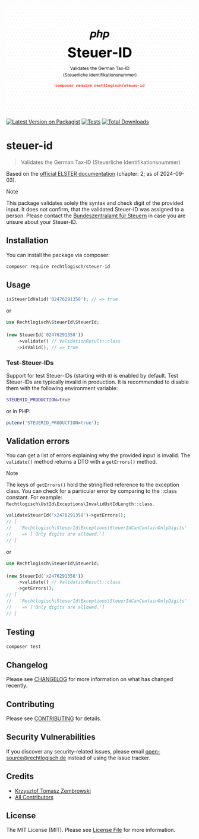 ![Recht logisch Steuer-ID banner image](rechtlogisch-steuer-id-banner.png)

[![Latest Version on Packagist](https://img.shields.io/packagist/v/rechtlogisch/steuer-id.svg?style=flat-square)](https://packagist.org/packages/rechtlogisch/steuer-id)
[![Tests](https://github.com/rechtlogisch/steuer-id/actions/workflows/run-tests.yml/badge.svg?branch=main)](https://github.com/rechtlogisch/steuer-id/actions/workflows/run-tests.yml)
[![Total Downloads](https://img.shields.io/packagist/dt/rechtlogisch/steuer-id.svg?style=flat-square)](https://packagist.org/packages/rechtlogisch/steuer-id)

# steuer-id

> Validates the German Tax-ID (Steuerliche Identifikationsnummer)

Based on the [official ELSTER documentation](https://download.elster.de/download/schnittstellen/Pruefung_der_Steuer_und_Steueridentifikatsnummer.pdf) (chapter: 2; as of 2024-09-03).

> [!NOTE]
> This package validates solely the syntax and check digit of the provided input. It does not confirm, that the validated Steuer-ID was assigned to a person. Please contact the [Bundeszentralamt für Steuern](https://www.bzst.de/DE/Privatpersonen/SteuerlicheIdentifikationsnummer/steuerlicheidentifikationsnummer_node.html) in case you are unsure about your Steuer-ID.

## Installation

You can install the package via composer:

```bash
composer require rechtlogisch/steuer-id
```

## Usage

```php
isSteuerIdValid('02476291358'); // => true
```

or

```php
use Rechtlogisch\SteuerId\SteuerId;

(new SteuerId('02476291358'))
    ->validate() // ValidationResult::class
    ->isValid(); // => true
```

### Test-Steuer-IDs

Support for test Steuer-IDs (starting with `0`) is enabled by default. Test Steuer-IDs are typically invalid in production. It is recommended to disable them with the following environment variable:

```bash
STEUERID_PRODUCTION=true
```

or in PHP:

```php
putenv('STEUERID_PRODUCTION=true');
```

## Validation errors

You can get a list of errors explaining why the provided input is invalid. The `validate()` method returns a DTO with a `getErrors()` method.

> [!NOTE]
> The keys of `getErrors()` hold the stringified reference to the exception class. You can check for a particular error by comparing to the ::class constant. For example: `Rechtlogisch\UstId\Exceptions\InvalidUstIdLength::class`.

```php
validateSteuerId('x2476291358')->getErrors();
// [
//   'Rechtlogisch\SteuerId\Exceptions\SteuerIdCanContainOnlyDigits'
//    => ['Only digits are allowed.']
// ]
```
or

```php
use Rechtlogisch\SteuerId\SteuerId;

(new SteuerId('x2476291358'))
    ->validate() // ValidationResult::class
    ->getErrors();
// [
//   'Rechtlogisch\SteuerId\Exceptions\SteuerIdCanContainOnlyDigits'
//    => ['Only digits are allowed.']
// ]
```

## Testing

```bash
composer test
```

## Changelog

Please see [CHANGELOG](CHANGELOG.md) for more information on what has changed recently.

## Contributing

Please see [CONTRIBUTING](https://github.com/rechtlogisch/.github/blob/main/CONTRIBUTING.md) for details.

## Security Vulnerabilities

If you discover any security-related issues, please email open-source@rechtlogisch.de instead of using the issue tracker.

## Credits

- [Krzysztof Tomasz Zembrowski](https://github.com/zembrowski)
- [All Contributors](../../contributors)

## License

The MIT License (MIT). Please see [License File](LICENSE.md) for more information.
